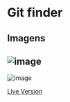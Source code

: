 # Git finder

## Imagens

![image](https://user-images.githubusercontent.com/101958997/182045949-c235d894-3915-46a9-9805-50dd15426eb3.png)
-------------------------------------------------------------------------------------------------------------------
![image](https://user-images.githubusercontent.com/101958997/182045936-9471b33b-279e-4ade-88f9-030f34fc95b3.png)

[Live Version](https://leubomfim.github.io/git-finder/)

